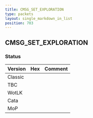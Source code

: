 ```yaml
---
title: CMSG_SET_EXPLORATION
type: packets
layout: single_markdown_in_list
position: 703
---
```


## CMSG_SET_EXPLORATION

### Status

Version | Hex | Comment
---------- | ---------- | ---------- 
Classic |  |  
TBC |  |  
WotLK |  |  
Cata |  |  
MoP |  |  
